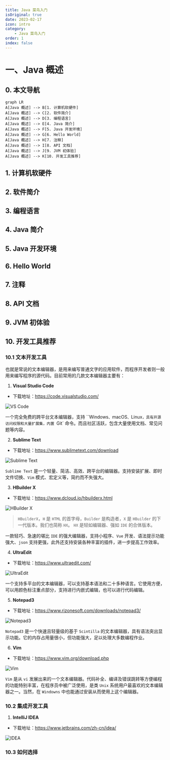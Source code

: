 ```yaml
---
title: Java 菜鸟入门
isOriginal: true
date: 2023-02-17
icon: intro
category:
    - Java 菜鸟入门
order: 1
index: false
---
```


# 一、Java 概述

## 0. 本文导航

```mermaid
graph LR
A[Java 概述] --> B[1. 计算机软硬件]
A[Java 概述] --> C[2. 软件简介]
A[Java 概述] --> D[3. 编程语言]
A[Java 概述] --> E[4. Java 简介]
A[Java 概述] --> F[5. Java 开发环境]
A[Java 概述] --> G[6. Hello World]
A[Java 概述] --> H[7. 注释]
A[Java 概述] --> I[8. API 文档]
A[Java 概述] --> J[9. JVM 初体验]
A[Java 概述] --> K[10. 开发工具推荐]
```

## 1. 计算机软硬件

## 2. 软件简介

## 3. 编程语言

## 4. Java 简介

## 5. Java 开发环境

## 6. Hello World

## 7. 注释

## 8. API 文档

## 9. JVM 初体验

## 10. 开发工具推荐

### 10.1 文本开发工具

也就是常说的文本编辑器，是用来编写普通文字的应用软件，而程序开发者则一般用来编写程序的源代码。目前常用的几款文本编辑器主要有：

1.   **Visual Studio Code**

-   下载地址：https://code.visualstudio.com/

![VS Code](https://img-blog.csdnimg.cn/fd26a08d1ac34213a977c4d5f80a5959.png)

一个完全免费的跨平台文本编辑器，支持 ``Windows`、`macOS`、`Linux`，具有开源访问权限和大量扩展集，内置 `Git` 命令。而且社区活跃，包含大量使用文档、常见问题等内容。


2.   **Sublime Text**

-   下载地址：https://www.sublimetext.com/download

![Sublime Text](https://img-blog.csdnimg.cn/4f4174df2f634b86819043cc70c0340e.png)

`Sublime Text` 是一个轻量、简洁、高效、跨平台的编辑器。支持安装扩展、即时文件切换、`Vim` 模式、宏定义等，简约而不失强大。

3.   **HBuilder X**

- 下载地址：https://www.dcloud.io/hbuilderx.html

![HBuilder X](https://img-blog.csdnimg.cn/6a365a18d83848c7b9e4883541844be7.png)

>   `HBuilderX`，`H` 是 `HTML` 的首字母，`Builder` 是构造者，`X` 是 `HBuilder` 的下一代版本。我们也简称 `HX`。 `HX` 是轻如编辑器、强如 `IDE` 的合体版本。

一款轻巧、急速的堪比 `IDE` 的强大编辑器，支持小程序、`Vue` 开发、语法提示功能强大、`json` 支持更强，此外还支持安装各种丰富的插件，进一步提高工作效率。

4.   **UltraEdit**

-   下载地址：https://www.ultraedit.com/

![UltraEdit](https://img-blog.csdnimg.cn/bd12515623514d63add01f5bbd78a90e.png)


一个支持多平台的文本编辑器，可以支持基本语法和二十多种语言。它使用方便，可以用颜色标注重点部分，支持进行内嵌式编辑，也可以进行代码编辑。

5.   **Notepad3**

-   下载地址：https://www.rizonesoft.com/downloads/notepad3/

![Notepad3](https://img-blog.csdnimg.cn/064c7956d5ae487cbda49303b489bef2.png)

`Notepad3` 是一个快速且轻量级的基于 `Scintilla` 的文本编辑器，具有语法突出显示功能。它的内存占用量很小，但功能强大，足以处理大多数编程作业。

6.   **Vim**

-   下载地址：https://www.vim.org/download.php

![Vim](https://img-blog.csdnimg.cn/e6f388891cee41799a81b6eccf2671cd.png)

`Vim` 是从 `vi` 发展出来的一个文本编辑器。代码补全、编译及错误跳转等方便编程的功能特别丰富，在程序员中被广泛使用，是类 `Unix` 系统用户最喜欢的文本编辑器之一。当然，在 `Windowns` 中也能通过安装从而使用上这个编辑器。

### 10.2 集成开发工具

1.   **IntelliJ IDEA**

-   下载地址：https://www.jetbrains.com/zh-cn/idea/

![IDEA](https://img-blog.csdnimg.cn/c9f6c3c3eae44eaeb3506178dbef40bc.png)

### 10.3 如何选择